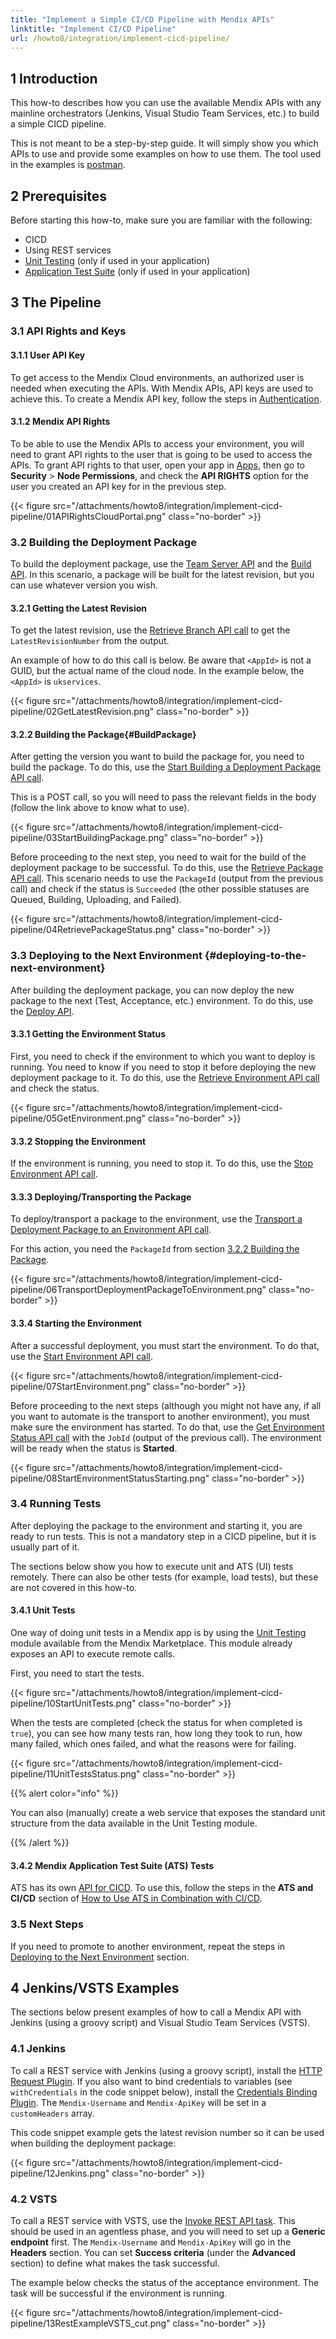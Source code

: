 ```yaml
---
title: "Implement a Simple CI/CD Pipeline with Mendix APIs"
linktitle: "Implement CI/CD Pipeline"
url: /howto8/integration/implement-cicd-pipeline/
---
```


## 1 Introduction

This how-to describes how you can use the available Mendix APIs with any mainline orchestrators (Jenkins, Visual Studio Team Services, etc.) to build a simple CICD pipeline.

This is not meant to be a step-by-step guide. It will simply show you which APIs to use and provide some examples on how to use them. The tool used in the examples is [postman](https://www.getpostman.com/).

## 2 Prerequisites

Before starting this how-to, make sure you are familiar with the following:

* CICD
* Using REST services
* [Unit Testing](/appstore/modules/unit-testing/) (only if used in your application)
* [Application Test Suite](/appstore/partner-solutions/ats/) (only if used in your application)

## 3 The Pipeline

### 3.1 API Rights and Keys

#### 3.1.1 User API Key

To get access to the Mendix Cloud environments, an authorized user is needed when executing the APIs. With Mendix APIs, API keys are used to achieve this. To create a Mendix API key, follow the steps in [Authentication](/apidocs-mxsdk/apidocs/authentication/).

#### 3.1.2 Mendix API Rights

To be able to use the Mendix APIs to access your environment, you will need to grant API rights to the user that is going to be used to access the APIs. To grant API rights to that user, open your app in [Apps](https://sprintr.home.mendix.com/), then go to **Security** > **Node Permissions**, and check the **API RIGHTS** option for the user you created an API key for in the previous step.

{{< figure src="/attachments/howto8/integration/implement-cicd-pipeline/01APIRightsCloudPortal.png" class="no-border" >}}

### 3.2 Building the Deployment Package

To build the deployment package, use the [Team Server API](/apidocs-mxsdk/apidocs/team-server-api/) and the [Build API](/apidocs-mxsdk/apidocs/build-api/). In this scenario, a package will be built for the latest revision, but you can use whatever version you wish.

#### 3.2.1 Getting the Latest Revision

To get the latest revision, use the [Retrieve Branch API call](/apidocs-mxsdk/apidocs/team-server-api/#retrieve-branch) to get the `LatestRevisionNumber` from the output.

An example of how to do this call is below. Be aware that `<AppId>` is not a GUID, but the actual name of the cloud node. In the example below, the `<AppId>` is `ukservices`.

{{< figure src="/attachments/howto8/integration/implement-cicd-pipeline/02GetLatestRevision.png" class="no-border" >}}

#### 3.2.2 Building the Package{#BuildPackage}

After getting the version you want to build the package for, you need to build the package. To do this, use the [Start Building a Deployment Package API call](/apidocs-mxsdk/apidocs/build-api/#start-building-deployment-package).

This is a POST call, so you will need to pass the relevant fields in the body (follow the link above to know what to use).

{{< figure src="/attachments/howto8/integration/implement-cicd-pipeline/03StartBuildingPackage.png" class="no-border" >}}

Before proceeding to the next step, you need to wait for the build of the deployment package to be successful. To do this, use the [Retrieve Package API call](/apidocs-mxsdk/apidocs/build-api/#retrieve-package). This scenario needs to use the `PackageId` (output from the previous call) and check if the status is `Succeeded` (the other possible statuses are Queued, Building, Uploading, and Failed).

{{< figure src="/attachments/howto8/integration/implement-cicd-pipeline/04RetrievePackageStatus.png" class="no-border" >}}

### 3.3 Deploying to the Next Environment {#deploying-to-the-next-environment}

After building the deployment package, you can now deploy the new package to the next (Test, Acceptance, etc.) environment. To do this, use the [Deploy API](/apidocs-mxsdk/apidocs/deploy-api/).

#### 3.3.1 Getting the Environment Status

First, you need to check if the environment to which you want to deploy is running. You need to know if you need to stop it before deploying the new deployment package to it. To do this, use the [Retrieve Environment API call](/apidocs-mxsdk/apidocs/deploy-api/#retrieve-environment) and check the status.

{{< figure src="/attachments/howto8/integration/implement-cicd-pipeline/05GetEnvironment.png" class="no-border" >}}

#### 3.3.2 Stopping the Environment

If the environment is running, you need to stop it. To do this, use the [Stop Environment API call](/apidocs-mxsdk/apidocs/deploy-api/#stop-environment).

#### 3.3.3 Deploying/Transporting the Package

To deploy/transport a package to the environment, use the [Transport a Deployment Package to an Environment API call](/apidocs-mxsdk/apidocs/deploy-api/#transport-deployment-package).

For this action, you need the `PackageId` from section [3.2.2 Building the Package](#BuildPackage).

{{< figure src="/attachments/howto8/integration/implement-cicd-pipeline/06TransportDeploymentPackageToEnvironment.png" class="no-border" >}}

#### 3.3.4 Starting the Environment

After a successful deployment, you must start the environment. To do that, use the [Start Environment API call](/apidocs-mxsdk/apidocs/deploy-api/#start-environment).

{{< figure src="/attachments/howto8/integration/implement-cicd-pipeline/07StartEnvironment.png" class="no-border" >}}

Before proceeding to the next steps (although you might not have any, if all you want to automate is the transport to another environment), you must make sure the environment has started. To do that, use the [Get Environment Status API call](/apidocs-mxsdk/apidocs/deploy-api/#get-start-environment-status) with the `JobId` (output of the previous call). The environment will be ready when the status is **Started**.

{{< figure src="/attachments/howto8/integration/implement-cicd-pipeline/08StartEnvironmentStatusStarting.png" class="no-border" >}}

### 3.4 Running Tests

After deploying the package to the environment and starting it, you are ready to run tests. This is not a mandatory step in a CICD pipeline, but it is usually part of it.

The sections below show you how to execute unit and ATS (UI) tests remotely. There can also be other tests (for example, load tests), but these are not covered in this how-to.

#### 3.4.1 Unit Tests

One way of doing unit tests in a Mendix app is by using the [Unit Testing](/appstore/modules/unit-testing/) module available from the Mendix Marketplace. This module already exposes an API to execute remote calls.

First, you need to start the tests.

{{< figure src="/attachments/howto8/integration/implement-cicd-pipeline/10StartUnitTests.png" class="no-border" >}}

When the tests are completed (check the status for when completed is `true`), you can see how many tests ran, how long they took to run, how many failed, which ones failed, and what the reasons were for failing.

{{< figure src="/attachments/howto8/integration/implement-cicd-pipeline/11UnitTestsStatus.png" class="no-border" >}}

{{% alert color="info" %}}

You can also (manually) create a web service that exposes the standard unit structure from the data available in the Unit Testing module.

{{% /alert %}}

#### 3.4.2 Mendix Application Test Suite (ATS) Tests

ATS has its own [API for CICD](/appstore/partner-solutions/ats/rg-two-cicd-api/#api). To use this, follow the steps in the **ATS and CI/CD** section of [How to Use ATS in Combination with CI/CD](/appstore/partner-solutions/ats/ht-two-ats-and-ci-cd/#ats-and-ci-cd).

### 3.5 Next Steps

If you need to promote to another environment, repeat the steps in [Deploying to the Next Environment](#deploying-to-the-next-environment) section.

## 4 Jenkins/VSTS Examples

The sections below present examples of how to call a Mendix API with Jenkins (using a groovy script) and Visual Studio Team Services (VSTS).

### 4.1 Jenkins

To call a REST service with Jenkins (using a groovy script), install the [HTTP Request Plugin](https://wiki.jenkins.io/display/JENKINS/HTTP+Request+Plugin). If you also want to bind credentials to variables (see `withCredentials` in the code snippet below), install the [Credentials Binding Plugin](https://jenkins.io/doc/pipeline/steps/credentials-binding/). The `Mendix-Username` and `Mendix-ApiKey` will be set in a `customHeaders` array.

This code snippet example gets the latest revision number so it can be used when building the deployment package:

{{< figure src="/attachments/howto8/integration/implement-cicd-pipeline/12Jenkins.png" class="no-border" >}}

### 4.2 VSTS

To call a REST service with VSTS, use the [Invoke REST API task](https://docs.microsoft.com/en-us/vsts/build-release/tasks/utility/http-rest-api). This should be used in an agentless phase, and you will need to set up a **Generic endpoint** first. The `Mendix-Username` and `Mendix-ApiKey` will go in the **Headers** section. You can set **Success criteria** (under the **Advanced** section) to define what makes the task successful.

The example below checks the status of the acceptance environment. The task will be successful if the environment is running.

{{< figure src="/attachments/howto8/integration/implement-cicd-pipeline/13RestExampleVSTS_cut.png" class="no-border" >}}
